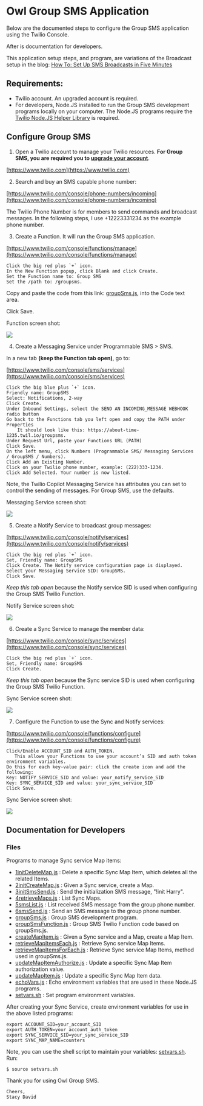 # Owl Group SMS Application

Below are the documented steps to configure the Group SMS application using the Twilio Console.

After is documentation for developers.

This application setup steps, and program, are variations of the Broadcast setup in the blog:
[How To: Set Up SMS Broadcasts in Five Minutes](https://www.twilio.com/blog/2017/12/how-to-set-up-sms-broadcasts-in-five-minutes.html)

## Requirements:

- Twilio account. An upgraded account is required.
- For developers, Node.JS installed to run the Group SMS development programs locally on your computer.
The Node.JS programs require the [Twilio Node.JS Helper Library](https://www.twilio.com/docs/libraries/node) is required.

## Configure Group SMS

1. Open a Twilio account to manage your Twilio resources.
**For Group SMS, you are required you to [upgrade your account](https://support.twilio.com/hc/en-us/articles/223183208-Upgrading-to-a-paid-Twilio-Account)**.

[https://www.twilio.com](https://www.twilio.com)

2. Search and buy an SMS capable phone number:

[https://www.twilio.com/console/phone-numbers/incoming](https://www.twilio.com/console/phone-numbers/incoming)

The Twilio Phone Number is for members to send commands and broadcast messages.
In the following steps, I use +12223331234 as the example phone number.

3. Create a Function. It will run the Group SMS application.

[https://www.twilio.com/console/functions/manage](https://www.twilio.com/console/functions/manage)
````
Click the big red plus `+` icon.
In the New Function popup, click Blank and click Create.
Set the Function name to: Group SMS
Set the /path to: /groupsms.
````
Copy and paste the code from this link: [groupSms.js](groupSms.js), into the Code text area.

Click Save.

Function screen shot:

<img src="ScreenShotFunction.jpg"/>

4. Create a Messaging Service under Programmable SMS > SMS.

In a new tab **(keep the Function tab open)**, go to:

[https://www.twilio.com/console/sms/services](https://www.twilio.com/console/sms/services)
````
Click the big blue plus `+` icon.
Friendly name: GroupSMS
Select: Notifications, 2-way
Click Create.
Under Inbound Settings, select the SEND AN INCOMING_MESSAGE WEBHOOK radio button
Go back to the Functions tab you left open and copy the PATH under Properties
    It should look like this: https://about-time-1235.twil.io/groupsms.
Under Request Url, paste your Functions URL (PATH)
Click Save.
On the left menu, click Numbers (Programmable SMS/ Messaging Services / GroupSMS / Numbers).
Click Add an Existing Number.
Click on your Twilio phone number, example: (222)333-1234.
Click Add Selected. Your number is now listed.
````
Note, the Twilio Copilot Messaging Service has attributes you can set to control the sending of messages. For Group SMS, use the defaults.

Messaging Service screen shot:

<img src="ScreenShotMS.jpg"/>

5. Create a Notify Service to broadcast group messages:

[https://www.twilio.com/console/notify/services](https://www.twilio.com/console/notify/services)
````
Click the big red plus `+` icon.
Set, Friendly name: GroupSMS
Click Create. The Notify service configuration page is displayed.
Select your Messaging Service SID: GroupSMS.
Click Save.
````
*Keep this tab open* because the Notify service SID is used when configuring the Group SMS Twilio Function.

Notify Service screen shot:

<img src="ScreenShotNS.jpg"/>

6. Create a Sync Service to manage the member data:

[https://www.twilio.com/console/sync/services](https://www.twilio.com/console/sync/services)
````
Click the big red plus `+` icon.
Set, Friendly name: GroupSMS
Click Create.
````
*Keep this tab open* because the Sync service SID is used when configuring the Group SMS Twilio Function.

Sync Service screen shot:

<img src="ScreenShotSS.jpg"/>

7. Configure the Function to use the Sync and Notify services:

[https://www.twilio.com/console/functions/configure](https://www.twilio.com/console/functions/configure)
````
Click/Enable ACCOUNT_SID and AUTH_TOKEN.
   This allows your Functions to use your account’s SID and auth token environment variables.
Do this for each key-value pair: click the create icon and add the following:
Key: NOTIFY_SERVICE_SID and value: your_notify_service_SID
Key: SYNC_SERVICE_SID and value: your_sync_service_SID
Click Save.
````

Sync Service screen shot:

<img src="ScreenPrintFunctionConfig.jpg"/>

## Documentation for Developers

### Files

Programs to manage Sync service Map items:
- [1initDeleteMap.js](1initDeleteMap.js) : Delete a specific Sync Map Item, which deletes all the related Items.
- [2initCreateMap.js](2initCreateMap.js) : Given a Sync service, create a Map.
- [3initSmsSend.js](3initSmsSend.js)     : Send the initialization SMS message, "!init Harry".
- [4retrieveMaps.js](4retrieveMaps.js)   : List Sync Maps.
- [5smsList.js](5smsList.js)             : List received SMS message from the group phone number.
- [6smsSend.js](6smsSend.js)             : Send an SMS message to the group phone number.
- [groupSms.js](groupSms.js)             : Group SMS development program.
- [groupSmsFunction.js](groupSmsFunction.js) : Group SMS Twilio Function code based on groupSms.js.
- [createMapItem.js](createMapItem.js)   : Given a Sync service and a Map, create a Map Item.
- [retrieveMapItemsEach.js](retrieveMapItemsEach.js)       : Retrieve Sync service Map Items.
- [retrieveMapItemsForEach.js](retrieveMapItemsForEach.js) : Retrieve Sync service Map Items, method used in groupSms.js.
- [updateMapItemAuthorize.js](updateMapItemAuthorize.js)   : Update a specific Sync Map Item authorization value.
- [updateMapItem.js](updateMapItem.js)   : Update a specific Sync Map Item data.
- [echoVars.js](echoVars.js)             : Echo environment variables that are used in these Node.JS programs.
- [setvars.sh](setvars.sh)               : Set program environment variables.

After creating your Sync Service, create environment variables for use in the above listed programs:
````
export ACCOUNT_SID=your_account_SID
export AUTH_TOKEN=your_account_auth_token
export SYNC_SERVICE_SID=your_sync_service_SID
export SYNC_MAP_NAME=counters
````
Note, you can use the shell script to maintain your variables: [setvars.sh](setvars.sh). Run:
````
$ source setvars.sh
````

Thank you for using Owl Group SMS.
````
Cheers,
Stacy David
````
